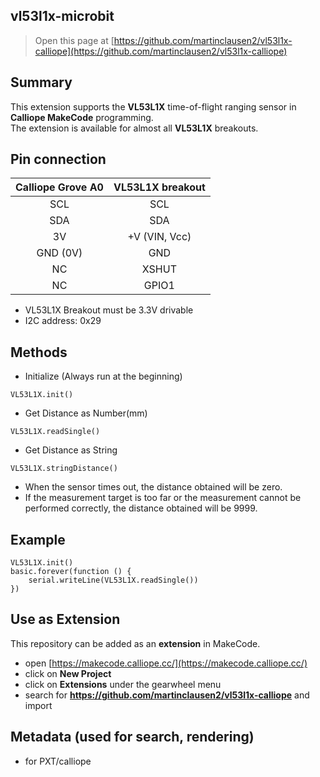 ## vl53l1x-microbit

> Open this page at [https://github.com/martinclausen2/vl53l1x-calliope](https://github.com/martinclausen2/vl53l1x-calliope)

## Summary
This extension supports the __VL53L1X__ time-of-flight ranging sensor in __Calliope MakeCode__ programming.  
The extension is available for almost all __VL53L1X__ breakouts.

## Pin connection

Calliope Grove A0 | VL53L1X breakout
:--------: | :---------:
SCL  |  SCL
SDA  |  SDA
3V  |  +V (VIN, Vcc)
GND (0V)  |  GND
NC  |  XSHUT
NC  |  GPIO1

* VL53L1X Breakout must be 3.3V drivable
* I2C address: 0x29


## Methods
* Initialize    (Always run at the beginning)
```
VL53L1X.init()
```

* Get Distance as Number(mm)
```
VL53L1X.readSingle()
```

* Get Distance as String
```
VL53L1X.stringDistance()
```

* When the sensor times out, the distance obtained will be zero.
* If the measurement target is too far or the measurement cannot be performed correctly, the distance obtained will be 9999.

## Example
```blocks
VL53L1X.init()
basic.forever(function () {
    serial.writeLine(VL53L1X.readSingle())
})
```

## Use as Extension

This repository can be added as an **extension** in MakeCode.

* open [https://makecode.calliope.cc/](https://makecode.calliope.cc/)
* click on **New Project**
* click on **Extensions** under the gearwheel menu
* search for **https://github.com/martinclausen2/vl53l1x-calliope** and import


## Metadata (used for search, rendering)

* for PXT/calliope
<script src="https://makecode.com/gh-pages-embed.js"></script><script>makeCodeRender("{{ site.makecode.home_url }}", "{{ site.github.owner_name }}/{{ site.github.repository_name }}");</script>
